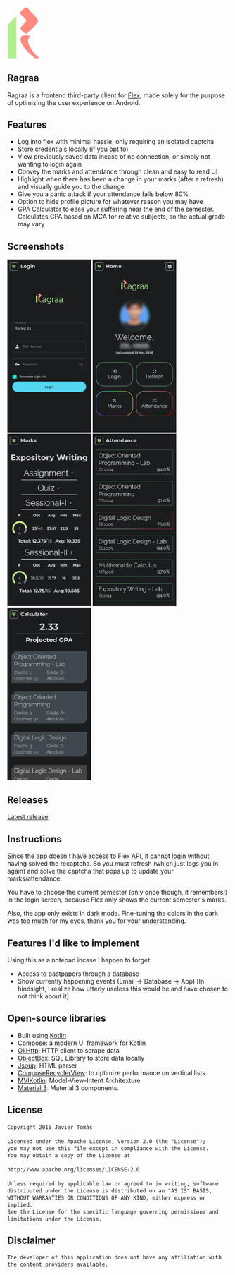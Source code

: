 <img src="https://github.com/avexxx3/Ragraa/blob/master/.github/readme-images/git-icon.png" width="75">

## Ragraa

Ragraa is a frontend third-party client for [Flex](https://flexstudent.nu.edu.pk/Login), made solely for the purpose of optimizing the user experience on Android.



## Features

*  Log into flex with minimal hassle, only requiring an isolated captcha
*  Store credentials locally (if you opt to) 
*  View previously saved data incase of no connection, or simply not wanting to login again
*  Convey the marks and attendance through clean and easy to read UI
*  Highlight when there has been a change in your marks (after a refresh) and visually guide you to the change
*  Give you a panic attack if your attendance falls below 80%
*  Option to hide profile picture for whatever reason you may have
*  GPA Calculator to ease your suffering near the end of the semester. Calculates GPA based on MCA for relative subjects, so the actual grade may vary



## Screenshots

<img src="https://github.com/avexxx3/Ragraa/blob/master/.github/readme-images/Login.jpg" width = "190"> <img src="https://github.com/avexxx3/Ragraa/blob/master/.github/readme-images/Home.jpg" width = "190"> <img src="https://github.com/avexxx3/Ragraa/blob/master/.github/readme-images/Marks.jpg" width = "190"> <img src="https://github.com/avexxx3/Ragraa/blob/master/.github/readme-images/Attendance.jpg" width = "190"> <img src="https://github.com/avexxx3/Ragraa/blob/master/.github/readme-images/Calculator.jpg" width = "190"> 



## Releases

[Latest release](https://github.com/avexxx3/Ragraa/releases/latest)



## Instructions

Since the app doesn't have access to Flex API, it cannot login without having solved the recaptcha. So you must refresh (which just logs you in again) and solve the captcha that pops up to update your marks/attendance.

You have to choose the current semester (only once though, it remembers!) in the login screen, because Flex only shows the current semester's marks.

Also, the app only exists in dark mode. Fine-tuning the colors in the dark was too much for my eyes, thank you for your understanding.



## Features I'd like to implement

Using this as a notepad incase I happen to forget:
*  Access to pastpapers through a database 
*  Show currently happening events (Email -> Database -> App) \[In hindsight, I realize how utterly useless this would be and have chosen to not think about it\]


## Open-source libraries

- Built using [Kotlin](https://kotlinlang.org/)
- [Compose](https://developer.android.com/develop/ui/compose): a modern UI framework for Kotlin
- [OkHttp](https://github.com/square/okhttp/): HTTP client to scrape data
- [ObjectBox](https://github.com/objectbox/objectbox-java): SQL Library to store data locally
- [Jsoup](https://github.com/jhy/jsoup): HTML parser
- [ComposeRecyclerView](https://github.com/canopas/compose-recyclerview): to optimize performance on vertical lists.
- [MVIKotlin](https://github.com/arkivanov/MVIKotlin/): Model-View-Intent Architexture
- [Material 3](https://m3.material.io/components): Material 3 components.


## License

    Copyright 2015 Javier Tomás

    Licensed under the Apache License, Version 2.0 (the "License");
    you may not use this file except in compliance with the License.
    You may obtain a copy of the License at

    http://www.apache.org/licenses/LICENSE-2.0

    Unless required by applicable law or agreed to in writing, software
    distributed under the License is distributed on an "AS IS" BASIS,
    WITHOUT WARRANTIES OR CONDITIONS OF ANY KIND, either express or implied.
    See the License for the specific language governing permissions and
    limitations under the License.


## Disclaimer

    The developer of this application does not have any affiliation with the content providers available.
